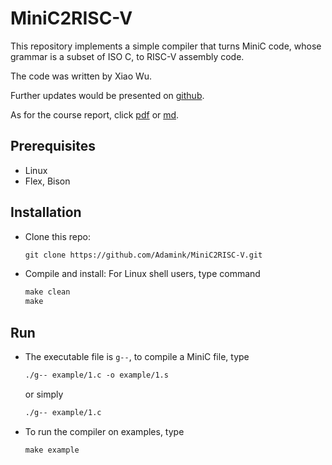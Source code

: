 # MiniC2RISC-V

This repository implements a simple compiler that turns MiniC code, whose grammar is a subset of ISO C, to RISC-V assembly code.

The code was written by Xiao Wu.

Further updates would be presented on [github](https://github.com/Adamink/MiniC2RISC-V).

As for the course report, click [pdf](report.pdf) or [md](report.md).

## Prerequisites

- Linux
- Flex, Bison

## Installation

- Clone this repo:

  ```txt
  git clone https://github.com/Adamink/MiniC2RISC-V.git
  ```

- Compile and install: For Linux shell users, type command

  ```txt
  make clean
  make
  ```

## Run

- The executable file is `g--`, to compile a MiniC file, type

  ```txt
  ./g-- example/1.c -o example/1.s
  ```

  or simply

  ```txt
  ./g-- example/1.c
  ```

- To run the compiler on examples, type

  ```txt
  make example
  ```












